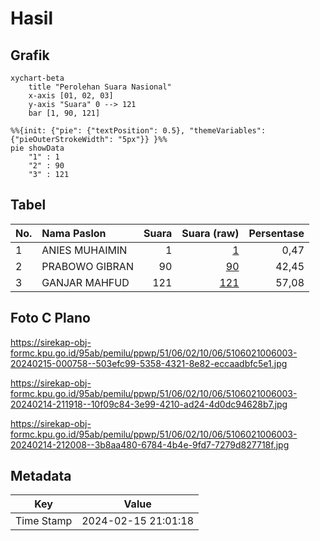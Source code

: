 # Hasil

## Grafik

```mermaid
xychart-beta
    title "Perolehan Suara Nasional"
    x-axis [01, 02, 03]
    y-axis "Suara" 0 --> 121
    bar [1, 90, 121]
```

```mermaid
%%{init: {"pie": {"textPosition": 0.5}, "themeVariables": {"pieOuterStrokeWidth": "5px"}} }%%
pie showData
    "1" : 1
    "2" : 90
    "3" : 121
```

## Tabel

| No. | Nama Paslon    | Suara | Suara (raw) | Persentase |
|:--- |:-------------- | -----:| -----------:| ----------:|
| 1   | ANIES MUHAIMIN | 1     | [1][p-1]    | 0,47       |
| 2   | PRABOWO GIBRAN | 90    | [90][p-2]   | 42,45      |
| 3   | GANJAR MAHFUD  | 121   | [121][p-3]  | 57,08      |


[p-1]: https://github.com/gigit-pemilu/pemilu-2024/blob/main/pilpres/hitung-suara/sub/51-bali/sub/06-bangli/sub/02-bangli/sub/1006-kubu/sub/003-tps/sub/paslon-1.txt
[p-2]: https://github.com/gigit-pemilu/pemilu-2024/blob/main/pilpres/hitung-suara/sub/51-bali/sub/06-bangli/sub/02-bangli/sub/1006-kubu/sub/003-tps/sub/paslon-2.txt
[p-3]: https://github.com/gigit-pemilu/pemilu-2024/blob/main/pilpres/hitung-suara/sub/51-bali/sub/06-bangli/sub/02-bangli/sub/1006-kubu/sub/003-tps/sub/paslon-3.txt

## Foto C Plano

https://sirekap-obj-formc.kpu.go.id/95ab/pemilu/ppwp/51/06/02/10/06/5106021006003-20240215-000758--503efc99-5358-4321-8e82-eccaadbfc5e1.jpg

https://sirekap-obj-formc.kpu.go.id/95ab/pemilu/ppwp/51/06/02/10/06/5106021006003-20240214-211918--10f09c84-3e99-4210-ad24-4d0dc94628b7.jpg

https://sirekap-obj-formc.kpu.go.id/95ab/pemilu/ppwp/51/06/02/10/06/5106021006003-20240214-212008--3b8aa480-6784-4b4e-9fd7-7279d827718f.jpg


## Metadata

| Key        | Value               |
| ---------- | ------------------- |
| Time Stamp | 2024-02-15 21:01:18 |



